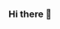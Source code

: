 ### Hi there 👋

<!--
**Leoari001/leoari001** is a ✨ _special_ ✨ repository because its `README.md` (this file) appears on your GitHub profile.

Here are some ideas to get you started:

- 🔭 I’m currently working on *an independent study at DiCoding Academy*
- 🌱 I’m currently learning *Frontend Backend web*
- 👯 I’m looking to collaborate on ... *in the area of app creation*
- 💬 Ask me about soemthing likes coding?
- 📫 How to reach me:.. *WHATSAPP : 087741098445 / EMAIL : leoari017@gmail.com*
- ⚡ Fun fact: *I really like watching movies..sometimes I play games*
-->
